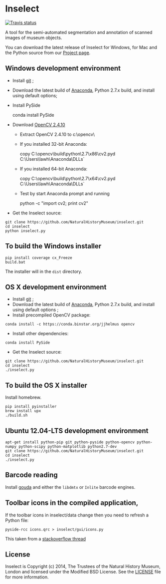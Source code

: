 # Inselect

[ ![Travis status](https://travis-ci.org/NaturalHistoryMuseum/inselect.svg?branch=master) ](https://travis-ci.org/NaturalHistoryMuseum/inselect)

A tool for the semi-automated segmentation and annotation of scanned images of museum objects.

You can download the latest release of Inselect for Windows, for Mac and the Python source from our [Project page](http://naturalhistorymuseum.github.io/inselect).

## Windows development environment

- Install [git](http://git-scm.com/download/win) ;
- Download the latest build of [Anaconda](https://store.continuum.io/cshop/anaconda/), Python 2.7.x build, and install using default options;
- Install PySide

    conda install PySide

- Download [OpenCV 2.4.10](http://opencv.org/)

    * Extract OpenCV 2.4.10 to c:\opencv\
    * If you installed 32-bit Anaconda:

        copy C:\opencv\build\python\2.7\x86\cv2.pyd C:\Users\lawh\Anaconda\DLLs`

    * If you installed 64-bit Anaconda:

        copy C:\opencv\build\python\2.7\x64\cv2.pyd C:\Users\lawh\Anaconda\DLLs`

    * Test by start Anaconda prompt and running

        python -c "import cv2; print cv2"

- Get the Inselect source:
```shell
git clone https://github.com/NaturalHistoryMuseum/inselect.git
cd inselect
python inselect.py
```

## To build the Windows installer

```shell
pip install coverage cx_Freeze
build.bat
```

The installer will in the `dist` directory.

## OS X development environment

- Install [git](http://git-scm.com/download/mac) ;
- Download the latest build of [Anaconda](https://store.continuum.io/cshop/anaconda/), Python 2.7.x build, and install using default options ;
- Install precompiled OpenCV package:
```shell
conda install -c https://conda.binstar.org/jjhelmus opencv
```

- Install other dependencies:
```shell
conda install PySide
```

- Get the Inselect source:
```shell
git clone https://github.com/NaturalHistoryMuseum/inselect.git
cd inselect
./inselect.py
```

## To build the OS X installer

Install homebrew.

```shell
pip install pyinstaller
brew install upx
./build.sh
```

## Ubuntu 12.04-LTS development environment

```shell
apt-get install python-pip git python-pyside python-opencv python-numpy python-scipy python-matplotlib python2.7-dev
git clone https://github.com/NaturalHistoryMuseum/inselect.git
cd inselect
./inselect.py
```

## Barcode reading

Install [gouda](https://github.com/NaturalHistoryMuseum/gouda/) and either the
`libdmtx` or `Inlite` barcode engines.

## Toolbar icons in the compiled application,
If the toolbar icons in inselect/data change then you need to refresh a Python
file:
```shell
pyside-rcc icons.qrc > inselect/gui/icons.py
```
This taken from a [stackoverflow thread](http://stackoverflow.com/a/11547144)


## License

Inselect is Copyright (c) 2014, The Trustees of the Natural History Museum, London and licensed under the Modified BSD License. See the [LICENSE](https://github.com/NaturalHistoryMuseum/inselect/blob/master/LICENSE.md) file for more information.
